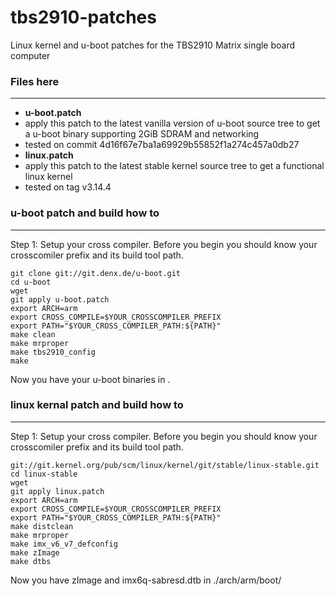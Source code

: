 tbs2910-patches
===============

Linux kernel and u-boot patches for the TBS2910 Matrix single board computer


### Files here
---
- **u-boot.patch**
 - apply this patch to the latest vanilla version of u-boot source tree to get a u-boot binary supporting 2GiB SDRAM and networking
 - tested on commit 4d16f67e7ba1a69929b55852f1a274c457a0db27
- **linux.patch**
 - apply this patch to the latest stable kernel source tree to get a functional linux kernel
 - tested on tag v3.14.4 

### u-boot patch and build how to
---
Step 1: Setup your cross compiler. Before you begin you should know your crosscomiler prefix and its build tool path.
```
git clone git://git.denx.de/u-boot.git
cd u-boot
wget 
git apply u-boot.patch
export ARCH=arm
export CROSS_COMPILE=$YOUR_CROSSCOMPILER_PREFIX
export PATH="$YOUR_CROSS_COMPILER_PATH:${PATH}"
make clean
make mrproper
make tbs2910_config
make
```
Now you have your u-boot binaries in .

### linux kernal patch and build how to
---
Step 1: Setup your cross compiler. Before you begin you should know your crosscomiler prefix and its build tool path.
```
git://git.kernel.org/pub/scm/linux/kernel/git/stable/linux-stable.git
cd linux-stable
wget
git apply linux.patch
export ARCH=arm
export CROSS_COMPILE=$YOUR_CROSSCOMPILER_PREFIX
export PATH="$YOUR_CROSS_COMPILER_PATH:${PATH}"
make distclean
make mrproper
make imx_v6_v7_defconfig
make zImage
make dtbs
```
Now you have zImage and imx6q-sabresd.dtb in ./arch/arm/boot/

